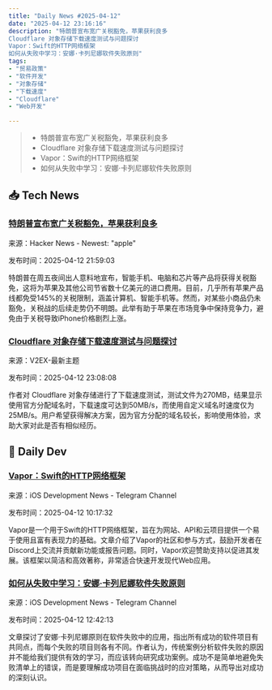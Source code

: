 ```yaml
---
title: "Daily News #2025-04-12"
date: "2025-04-12 23:16:16"
description: "特朗普宣布宽广关税豁免，苹果获利良多
Cloudflare 对象存储下载速度测试与问题探讨
Vapor：Swift的HTTP网络框架
如何从失败中学习：安娜·卡列尼娜软件失败原则"
tags: 
- "贸易政策"
- "软件开发"
- "对象存储"
- "下载速度"
- "Cloudflare"
- "Web开发"

---
```


> - 特朗普宣布宽广关税豁免，苹果获利良多
> - Cloudflare 对象存储下载速度测试与问题探讨
> - Vapor：Swift的HTTP网络框架
> - 如何从失败中学习：安娜·卡列尼娜软件失败原则

## 📥 Tech News

### [特朗普宣布宽广关税豁免，苹果获利良多](https://appleinsider.com/articles/25/04/12/trump-gives-apple-a-giant-break-with-wide-ranging-tariff-exemptions)

来源：Hacker News - Newest: "apple"

发布时间：2025-04-12 21:59:03

特朗普在周五夜间出人意料地宣布，智能手机、电脑和芯片等产品将获得关税豁免，这将为苹果及其他公司节省数十亿美元的进口费用。目前，几乎所有苹果产品线都免受145%的关税限制，涵盖计算机、智能手机等。然而，对某些小商品仍未豁免，关税战的后续走势仍不明朗。此举有助于苹果在市场竞争中保持竞争力，避免由于关税导致iPhone价格剧烈上涨。

### [Cloudflare 对象存储下载速度测试与问题探讨](https://www.v2ex.com/t/1125025)

来源：V2EX-最新主题

发布时间：2025-04-12 23:08:08

作者对 Cloudflare 对象存储进行了下载速度测试，测试文件为270MB，结果显示使用官方分配域名时，下载速度可达到50MB/s，而使用自定义域名时速度仅为25MB/s。用户希望获得解决方案，因为官方分配的域名较长，影响使用体验，求助大家对此是否有相似经历。

## 💾 Daily Dev

### [Vapor：Swift的HTTP网络框架](https://github.com/vapor/vapor)

来源：iOS Development News - Telegram Channel

发布时间：2025-04-12 10:17:32

Vapor是一个用于Swift的HTTP网络框架，旨在为网站、API和云项目提供一个易于使用且富有表现力的基础。文章介绍了Vapor的社区和参与方式，鼓励开发者在Discord上交流并贡献新功能或报告问题。同时，Vapor欢迎赞助支持以促进其发展。该框架以简洁和高效著称，非常适合快速开发现代Web应用。

### [如何从失败中学习：安娜·卡列尼娜软件失败原则](https://christiantietze.de/posts/2025/04/anna-karenina-software-failure/)

来源：iOS Development News - Telegram Channel

发布时间：2025-04-12 12:42:13

文章探讨了安娜·卡列尼娜原则在软件失败中的应用，指出所有成功的软件项目有共同点，而每个失败的项目则各有不同。作者认为，传统案例分析软件失败的原因并不能给我们提供有效的学习，而应该转向研究成功案例。成功不是简单地避免失败清单上的错误，而是要理解成功项目在面临挑战时的应对策略，从而导出对成功的深刻认识。
